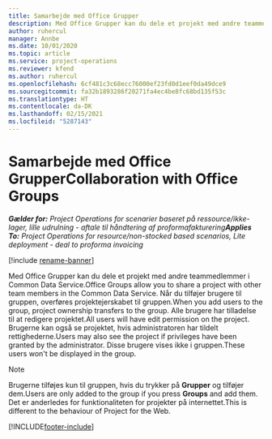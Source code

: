 ```yaml
---
title: Samarbejde med Office Grupper
description: Med Office Grupper kan du dele et projekt med andre teammedlemmer i Common Data Service.
author: ruhercul
manager: Annbe
ms.date: 10/01/2020
ms.topic: article
ms.service: project-operations
ms.reviewer: kfend
ms.author: ruhercul
ms.openlocfilehash: 6cf481c3c68ecc76000ef23fd0d1eef0da49dce9
ms.sourcegitcommit: fa32b1893286f20271fa4ec4be8fc68bd135f53c
ms.translationtype: HT
ms.contentlocale: da-DK
ms.lasthandoff: 02/15/2021
ms.locfileid: "5287143"
---
```

# <a name="collaboration-with-office-groups"></a><span data-ttu-id="7ae39-103">Samarbejde med Office Grupper</span><span class="sxs-lookup"><span data-stu-id="7ae39-103">Collaboration with Office Groups</span></span>

<span data-ttu-id="7ae39-104">_**Gælder for:** Project Operations for scenarier baseret på ressource/ikke-lager, lille udrulning - aftale til håndtering af proformafakturering_</span><span class="sxs-lookup"><span data-stu-id="7ae39-104">_**Applies To:** Project Operations for resource/non-stocked based scenarios, Lite deployment - deal to proforma invoicing_</span></span>

[!include [rename-banner](~/includes/cc-data-platform-banner.md)]

<span data-ttu-id="7ae39-105">Med Office Grupper kan du dele et projekt med andre teammedlemmer i Common Data Service.</span><span class="sxs-lookup"><span data-stu-id="7ae39-105">Office Groups allow you to share a project with other team members in the Common Data Service.</span></span> <span data-ttu-id="7ae39-106">Når du tilføjer brugere til gruppen, overføres projektejerskabet til gruppen.</span><span class="sxs-lookup"><span data-stu-id="7ae39-106">When you add users to the group, project ownership transfers to the group.</span></span> <span data-ttu-id="7ae39-107">Alle brugere har tilladelse til at redigere projektet.</span><span class="sxs-lookup"><span data-stu-id="7ae39-107">All users will have edit permission on the project.</span></span> <span data-ttu-id="7ae39-108">Brugerne kan også se projektet, hvis administratoren har tildelt rettighederne.</span><span class="sxs-lookup"><span data-stu-id="7ae39-108">Users may also see the project if privileges have been granted by the administrator.</span></span> <span data-ttu-id="7ae39-109">Disse brugere vises ikke i gruppen.</span><span class="sxs-lookup"><span data-stu-id="7ae39-109">These users won't be displayed in the group.</span></span>

> [!NOTE] 
> <span data-ttu-id="7ae39-110">Brugerne tilføjes kun til gruppen, hvis du trykker på **Grupper** og tilføjer dem.</span><span class="sxs-lookup"><span data-stu-id="7ae39-110">Users are only added to the group if you press **Groups** and add them.</span></span> <span data-ttu-id="7ae39-111">Det er anderledes for funktionaliteten for projekter på internettet.</span><span class="sxs-lookup"><span data-stu-id="7ae39-111">This is different to the behaviour of Project for the Web.</span></span> 



[!INCLUDE[footer-include](../includes/footer-banner.md)]